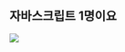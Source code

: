 ## 자바스크립트 1명이요

<img src="https://github.com/tkyung05/javascript-cleaning/assets/105103712/1433b638-2bbd-48f4-805f-5fe269eba347" />
